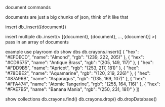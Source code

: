 document commands

documents are just a big chunks of json, think of it like that

insert
db.<collection name>.insert({document})

insert multiple
db.<collection name>.insert(< [{document}, {document}, ..., {document}] >)
pass in an array of documents

example
use playroom
db
show dbs
db.crayons.insert([
                    {
                        "hex": "#EFDECD",
                        "name": "Almond",
                        "rgb": "(239, 222, 205)"
                    },
                    {
                        "hex": "#CD9575",
                        "name": "Antique Brass",
                        "rgb": "(205, 149, 117)"
                    },
                    {
                        "hex": "#FDD9B5",
                        "name": "Apricot",
                        "rgb": "(253, 217, 181)"
                    },
                    {
                        "hex": "#78DBE2",
                        "name": "Aquamarine",
                        "rgb": "(120, 219, 226)"
                    },
                    {
                        "hex": "#87A96B",
                        "name": "Asparagus",
                        "rgb": "(135, 169, 107)"
                    },
                    {
                        "hex": "#FFA474",
                        "name": "Atomic Tangerine",
                        "rgb": "(255, 164, 116)"
                    },
                    {
                        "hex": "#FAE7B5",
                        "name": "Banana Mania",
                        "rgb": "(250, 231, 181)"
                    }
                ])

show collections
db.crayons.find()
db.crayons.drop()
db.dropDatabase()